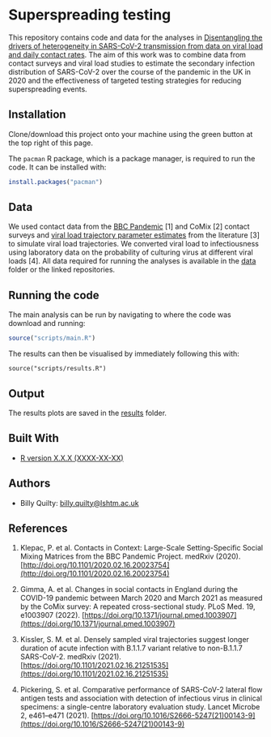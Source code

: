 # Superspreading testing

This repository contains code and data for the analyses in [Disentangling the drivers of heterogeneity in SARS-CoV-2 transmission from data on viral load and daily contact rates](). The aim of this work was to combine data from contact surveys and viral load studies to estimate the secondary infection distribution of SARS-CoV-2 over the course of the pandemic in the UK in 2020 and the effectiveness of targeted testing strategies for reducing superspreading events.

## Installation

Clone/download this project onto your machine using the green button at the top right of this page.

The `pacman` R package, which is a package manager, is required to run the code. It can be installed with: 

```R
install.packages("pacman")
```

## Data
We used contact data from the [BBC Pandemic](https://github.com/adamkucharski/2020-cov-tracing/tree/62fe9be98e1d7ae7b49fd6fa0938f82970afb715/data) [1] and CoMix [2] contact surveys and [viral load trajectory parameter estimates](https://github.com/skissler/CtTrajectories_B117/tree/9a5b14eeb01d7c4b26eec80932d28eb3e9349ca1/output) from the literature [3] to simulate viral load trajectories. We converted viral load to infectiousness using laboratory data on the probability of culturing virus at different viral loads [4]. All data required for running the analyses is available in the [data](data) folder or the linked repositories.

## Running the code

The main analysis can be run by navigating to where the code was download and running:

```R
source("scripts/main.R")
```

The results can then be visualised by immediately following this with:

```
source("scripts/results.R")
```

## Output
The results plots are saved in the [results](results) folder.

## Built With

* [R version X.X.X (XXXX-XX-XX)](https://www.r-project.org/)

## Authors

* Billy Quilty: <billy.quilty@lshtm.ac.uk>

## References
1. Klepac, P. et al. Contacts in Context: Large-Scale Setting-Specific Social Mixing Matrices from the BBC Pandemic Project. medRxiv (2020). [http://doi.org/10.1101/2020.02.16.20023754](http://doi.org/10.1101/2020.02.16.20023754)

2. Gimma, A. et al. Changes in social contacts in England during the COVID-19 pandemic between March 2020 and March 2021 as measured by the CoMix survey: A repeated cross-sectional study. PLoS Med. 19, e1003907 (2022). [https://doi.org/10.1371/journal.pmed.1003907](https://doi.org/10.1371/journal.pmed.1003907)

3. Kissler, S. M. et al. Densely sampled viral trajectories suggest longer duration of acute infection with B.1.1.7 variant relative to non-B.1.1.7 SARS-CoV-2. medRxiv (2021). [https://doi.org/10.1101/2021.02.16.21251535](https://doi.org/10.1101/2021.02.16.21251535)

4. Pickering, S. et al. Comparative performance of SARS-CoV-2 lateral flow antigen tests and association with detection of infectious virus in clinical specimens: a single-centre laboratory evaluation study. Lancet Microbe 2, e461–e471 (2021). [https://doi.org/10.1016/S2666-5247(21)00143-9](https://doi.org/10.1016/S2666-5247(21)00143-9)

